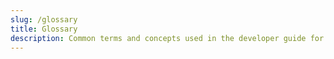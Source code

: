 ```yaml
---
slug: /glossary
title: Glossary
description: Common terms and concepts used in the developer guide for easy linking
---
```


<!-- Used Copilot to generate with this prompt
Create 10 HTML elements in an ordered list
Each element should
 - have a unique id attribute set using the service name with spaces replaced by -
 - contain an <a> element with
      - text content set to the name of an Azure service enclosed in <b> tags
      - href attribute set to the URL to that service documentation
- contain a paragraph element with 2-3 lines summarizing what that service does and why it is important.
-->
